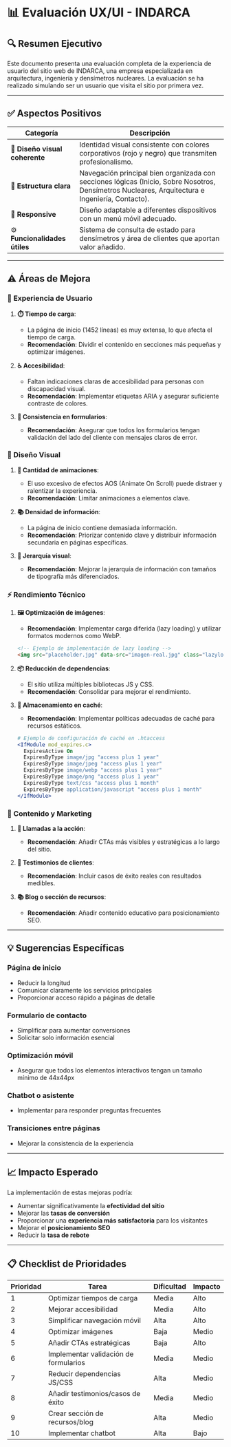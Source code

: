 # 📊 Evaluación UX/UI - INDARCA

## 🔍 Resumen Ejecutivo

Este documento presenta una evaluación completa de la experiencia de usuario del sitio web de INDARCA, una empresa especializada en arquitectura, ingeniería y densímetros nucleares. La evaluación se ha realizado simulando ser un usuario que visita el sitio por primera vez.

---

## ✅ Aspectos Positivos

| Categoría | Descripción |
|-----------|-------------|
| 🎨 **Diseño visual coherente** | Identidad visual consistente con colores corporativos (rojo y negro) que transmiten profesionalismo. |
| 🧭 **Estructura clara** | Navegación principal bien organizada con secciones lógicas (Inicio, Sobre Nosotros, Densímetros Nucleares, Arquitectura e Ingeniería, Contacto). |
| 📱 **Responsive** | Diseño adaptable a diferentes dispositivos con un menú móvil adecuado. |
| ⚙️ **Funcionalidades útiles** | Sistema de consulta de estado para densímetros y área de clientes que aportan valor añadido. |

---

## ⚠️ Áreas de Mejora

### 👤 Experiencia de Usuario

1. **⏱️ Tiempo de carga**: 
   - La página de inicio (1452 líneas) es muy extensa, lo que afecta el tiempo de carga.
   - **Recomendación**: Dividir el contenido en secciones más pequeñas y optimizar imágenes.



3. **♿ Accesibilidad**:
   - Faltan indicaciones claras de accesibilidad para personas con discapacidad visual.
   - **Recomendación**: Implementar etiquetas ARIA y asegurar suficiente contraste de colores.

4. **📝 Consistencia en formularios**:
   - **Recomendación**: Asegurar que todos los formularios tengan validación del lado del cliente con mensajes claros de error.

### 🎨 Diseño Visual

1. **🔄 Cantidad de animaciones**: 
   - El uso excesivo de efectos AOS (Animate On Scroll) puede distraer y ralentizar la experiencia.
   - **Recomendación**: Limitar animaciones a elementos clave.

2. **📚 Densidad de información**:
   - La página de inicio contiene demasiada información.
   - **Recomendación**: Priorizar contenido clave y distribuir información secundaria en páginas específicas.

3. **📏 Jerarquía visual**:
   - **Recomendación**: Mejorar la jerarquía de información con tamaños de tipografía más diferenciados.

### ⚡ Rendimiento Técnico

1. **🖼️ Optimización de imágenes**:
   - **Recomendación**: Implementar carga diferida (lazy loading) y utilizar formatos modernos como WebP.

   ```html
   <!-- Ejemplo de implementación de lazy loading -->
   <img src="placeholder.jpg" data-src="imagen-real.jpg" class="lazyload" alt="Descripción">
   ```

2. **📦 Reducción de dependencias**:
   - El sitio utiliza múltiples bibliotecas JS y CSS.
   - **Recomendación**: Consolidar para mejorar el rendimiento.

3. **💾 Almacenamiento en caché**:
   - **Recomendación**: Implementar políticas adecuadas de caché para recursos estáticos.

   ```apache
   # Ejemplo de configuración de caché en .htaccess
   <IfModule mod_expires.c>
     ExpiresActive On
     ExpiresByType image/jpg "access plus 1 year"
     ExpiresByType image/jpeg "access plus 1 year"
     ExpiresByType image/webp "access plus 1 year"
     ExpiresByType image/png "access plus 1 year"
     ExpiresByType text/css "access plus 1 month"
     ExpiresByType application/javascript "access plus 1 month"
   </IfModule>
   ```

### 📝 Contenido y Marketing

1. **🔘 Llamadas a la acción**:
   - **Recomendación**: Añadir CTAs más visibles y estratégicas a lo largo del sitio.

2. **👥 Testimonios de clientes**:
   - **Recomendación**: Incluir casos de éxito reales con resultados medibles.

3. **📚 Blog o sección de recursos**:
   - **Recomendación**: Añadir contenido educativo para posicionamiento SEO.

---

## 💡 Sugerencias Específicas

### Página de inicio
- Reducir la longitud
- Comunicar claramente los servicios principales
- Proporcionar acceso rápido a páginas de detalle

### Formulario de contacto
- Simplificar para aumentar conversiones
- Solicitar solo información esencial

### Optimización móvil
- Asegurar que todos los elementos interactivos tengan un tamaño mínimo de 44x44px

### Chatbot o asistente
- Implementar para responder preguntas frecuentes

### Transiciones entre páginas
- Mejorar la consistencia de la experiencia

---

## 📈 Impacto Esperado

La implementación de estas mejoras podría:

- Aumentar significativamente la **efectividad del sitio**
- Mejorar las **tasas de conversión**
- Proporcionar una **experiencia más satisfactoria** para los visitantes
- Mejorar el **posicionamiento SEO**
- Reducir la **tasa de rebote**

---

## 📋 Checklist de Prioridades

| Prioridad | Tarea | Dificultad | Impacto |
|-----------|-------|------------|---------|
| 1 | Optimizar tiempos de carga | Media | Alto |
| 2 | Mejorar accesibilidad | Media | Alto |
| 3 | Simplificar navegación móvil | Alta | Alto |
| 4 | Optimizar imágenes | Baja | Medio |
| 5 | Añadir CTAs estratégicas | Baja | Alto |
| 6 | Implementar validación de formularios | Media | Medio |
| 7 | Reducir dependencias JS/CSS | Alta | Medio |
| 8 | Añadir testimonios/casos de éxito | Media | Medio |
| 9 | Crear sección de recursos/blog | Alta | Medio |
| 10 | Implementar chatbot | Alta | Bajo | 
